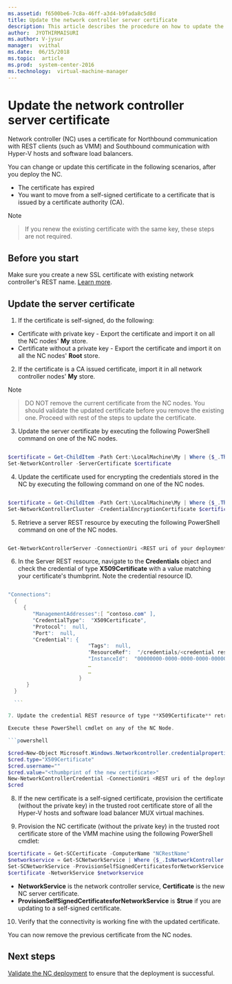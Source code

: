 ```yaml
---
ms.assetid: f6500be6-7c8a-46ff-a3d4-b9fada8c5d8d
title: Update the network controller server certificate
description: This article describes the procedure on how to update the network controller's server certificate.
author:  JYOTHIRMAISURI
ms.author: V-jysur
manager:  vvithal
ms.date:  06/15/2018
ms.topic:  article
ms.prod:  system-center-2016
ms.technology:  virtual-machine-manager
---
```



# Update the network controller server certificate
  Network controller (NC) uses a certificate for Northbound communication with REST clients (such as VMM) and Southbound communication with Hyper-V hosts and software load balancers.

  You can change or update this certificate in the following scenarios, after you deploy the NC.

  -	The certificate has expired
  -	You want to move from a self-signed certificate to a certificate that is issued by a certificate authority (CA).

  > [!NOTE]

  > If you renew the existing certificate with the same key, these steps are not required.

## Before you start

 Make sure you create a new SSL certificate with existing network controller's REST name. [Learn more](sdn-controller.md#set-up-the-security-certificates).

## Update the server certificate

1. If the certificate is self-signed, do the following:

  - Certificate with private key - Export the certificate and import it on  all the NC nodes' **My** store.
  - Certificate without a private key - Export the certificate and import it on all the NC nodes' **Root** store.

2. If the certificate is a CA issued certificate, import it in all network controller nodes' **My** store.

  > [!NOTE]

  > DO NOT remove the current certificate from the NC nodes. You should validate the updated certificate before you remove the existing one. Proceed with rest of the steps to update the certificate.

3.	Update the server certificate by executing the following PowerShell command on one of the NC nodes.

  ```powershell

  $certificate = Get-ChildItem -Path Cert:\LocalMachine\My | Where {$_.Thumbprint -eq “Thumbprint of new certificate”}
  Set-NetworkController -ServerCertificate $certificate

   ```

4.	Update the certificate used for encrypting the credentials stored in the NC by executing the following command on one of the NC nodes.

  ```powershell

  $certificate = Get-ChildItem -Path Cert:\LocalMachine\My | Where {$_.Thumbprint -eq “Thumbprint of new certificate”}
  Set-NetworkControllerCluster -CredentialEncryptionCertificate $certificate

  ```

5.	Retrieve a server REST resource by executing the following PowerShell command on one of the NC nodes.

  ```powershell

  Get-NetworkControllerServer -ConnectionUri <REST uri of your deployment>

  ```

6.	In the Server REST resource, navigate to the **Credentials** object and check the credential of type **X509Certificate** with a value matching your certificate's thumbprint. Note the credential resource ID.

  ```powershell

  "Connections":
    {
       {
          "ManagementAddresses":[ “contoso.com" ],                  
          "CredentialType":  "X509Certificate",
          "Protocol":  null,
          "Port":  null,
          "Credential": {
                            "Tags":  null,
                            "ResourceRef":  "/credentials/<credential resource Id>,
                            "InstanceId":  "00000000-0000-0000-0000-000000000000",
                            …
                            …
                         }
        }   
    }

    ```

7. Update the credential REST resource of type **X509Certificate** retrieved above with the thumbprint of the new certificate.

  Execute these PowerShell cmdlet on any of the NC Node.

  ```powershell

  $cred=New-Object Microsoft.Windows.Networkcontroller.credentialproperties
  $cred.type="X509Certificate"
  $cred.username=""
  $cred.value="<thumbprint of the new certificate>"
  New-NetworkControllerCredential -ConnectionUri <REST uri of the deployment> -ResourceId <credential resource Id> -Properties
  $cred

 ```
8. If the new certificate is a self-signed certificate, provision the certificate (without the private key) in the trusted root certificate store of all the Hyper-V hosts and software load balancer MUX virtual machines.

9. Provision the NC certificate (without the private key) in the trusted root certificate store of the VMM machine using the following PowerShell cmdlet:

  ```powershell
  $certificate = Get-SCCertificate -ComputerName "NCRestName"
  $networkservice = Get-SCNetworkService | Where {$_.IsNetworkController -eq $true}
  Set-SCNetworkService -ProvisionSelfSignedCertificatesforNetworkService $true -Certificate
  $certificate -NetworkService $networkservice

 ```
  - **NetworkService** is the network controller service, **Certificate** is the new NC server certificate.
  - **ProvisionSelfSignedCertificatesforNetworkService** is **$true** if you are updating to a self-signed certificate.

10. Verify  that the connectivity is working fine with the updated certificate.

  You can now remove the previous certificate from the NC nodes.

 ## Next steps
 [Validate the NC deployment](sdn-controller.md#validate-the-deployment) to ensure that the deployment is successful.
